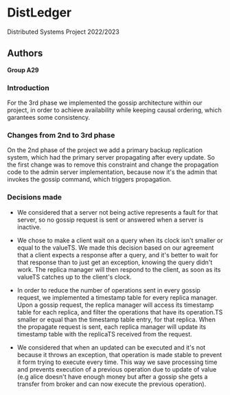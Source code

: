 # DistLedger

Distributed Systems Project 2022/2023

## Authors

**Group A29**

### Introduction

For the 3rd phase we implemented the gossip architecture within our project, in order to achieve availability while keeping causal ordering, which garantees some consistency.

### Changes from 2nd to 3rd phase

On the 2nd phase of the project we add a primary backup replication system, which had the primary server propagating after every update. So the first change was to remove this constraint and change the propagation code to the admin server implementation, because now it's the admin that invokes the gossip command, which triggers propagation.

### Decisions made

- We considered that a server not being active represents a fault for that server, so no gossip request is sent or answered when a server is inactive.

- We chose to make a client wait on a query when its clock isn't smaller or equal to the valueTS. We made this decision based on our agreement that a client expects a response after a query, and it's better to wait for that response than to just get an exception, knowing the query didn't work. The replica manager will then respond to the client, as soon as its valueTS catches up to the client's clock.

- In order to reduce the number of operations sent in every gossip request, we implemented a timestamp table for every replica manager. Upon a gossip request, the replica manager will access its timestamp table for each replica, and filter the operations that have its operation.TS smaller or equal than the timestamp table entry, for that replica. When the propagate request is sent, each replica manager will update its timestamp table with the replicaTS received from the request.

- We considered that when an updated can be executed and it's not because it throws an exception, that operation is made stable to prevent it form trying to execute every time. This way we save processing time and prevents execution of a previous operation due to update of value (e.g alice doesn't have enough money but after a gossip she gets a transfer from broker and can now execute the previous operation).
